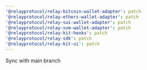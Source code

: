 ```yaml
---
'@relayprotocol/relay-bitcoin-wallet-adapter': patch
'@relayprotocol/relay-ethers-wallet-adapter': patch
'@relayprotocol/relay-sui-wallet-adapter': patch
'@relayprotocol/relay-svm-wallet-adapter': patch
'@relayprotocol/relay-kit-hooks': patch
'@relayprotocol/relay-sdk': patch
'@relayprotocol/relay-kit-ui': patch
---
```


Sync with main branch
